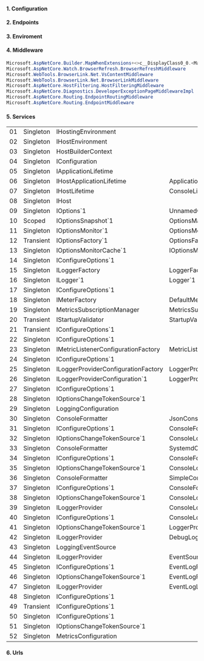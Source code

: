 #### 1. Configuration
#### 2. Endpoints
#### 3. Enviroment
#### 4. Middleware
```csharp
Microsoft.AspNetCore.Builder.MapWhenExtensions+<>c__DisplayClass0_0.<MapWhen>b__0
Microsoft.AspNetCore.Watch.BrowserRefresh.BrowserRefreshMiddleware
Microsoft.WebTools.BrowserLink.Net.VsContentMiddleware
Microsoft.WebTools.BrowserLink.Net.BrowserLinkMiddleware
Microsoft.AspNetCore.HostFiltering.HostFilteringMiddleware
Microsoft.AspNetCore.Diagnostics.DeveloperExceptionPageMiddlewareImpl
Microsoft.AspNetCore.Routing.EndpointRoutingMiddleware
Microsoft.AspNetCore.Routing.EndpointMiddleware
```

#### 5. Services
|  |          |                         |                        |
|--|----------|-------------------------|------------------------|
|01|Singleton |IHostingEnvironment      |                        |
|02|Singleton |IHostEnvironment         |                        |
|03|Singleton |HostBuilderContext       |                        |
|04|Singleton |IConfiguration           |                        |
|05|Singleton |IApplicationLifetime     |                        |
|06|Singleton |IHostApplicationLifetime |ApplicationLifetime     |
|07|Singleton |IHostLifetime            |ConsoleLifetime         |
|08|Singleton |IHost                    |                        |
|09|Singleton |IOptions`1               |UnnamedOptionsManager`1 |
|10|Scoped    |IOptionsSnapshot`1       |OptionsManager`1        |
|11|Singleton |IOptionsMonitor`1        |OptionsMonitor`1        |
|12|Transient |IOptionsFactory`1        |OptionsFactory`1        |
|13|Singleton |IOptionsMonitorCache`1   |IOptionsMonitorCache`1  |
|14|Singleton |IConfigureOptions`1      |                        |
|15|Singleton |ILoggerFactory           |LoggerFactory           |
|16|Singleton |ILogger`1                |Logger`1                |
|17|Singleton |IConfigureOptions`1      |                        |
|18|Singleton |IMeterFactory            |DefaultMeterFactory     |
|19|Singleton |MetricsSubscriptionManager |MetricsSubscriptionManager|
|20|Transient |IStartupValidator          |StartupValidator          |
|21|Transient |IConfigureOptions`1        |                          |
|22|Singleton |IConfigureOptions`1        |                          |
|23|Singleton |IMetricListenerConfigurationFactory |MetricListenerConfigurationFactory |
|24|Singleton |IConfigureOptions`1                 |                                   |
|25|Singleton |ILoggerProviderConfigurationFactory |LoggerProviderConfigurationFactory |
|26|Singleton |ILoggerProviderConfiguration`1      |LoggerProviderConfiguration`1      |
|27|Singleton |IConfigureOptions`1                 |                                   |
|28|Singleton |IOptionsChangeTokenSource`1         |                                   |
|29|Singleton |LoggingConfiguration                |                                   |
|30|Singleton |ConsoleFormatter                    |JsonConsoleFormatter               |
|31|Singleton |IConfigureOptions`1                 |ConsoleFormatterConfigureOptions   |
|32|Singleton |IOptionsChangeTokenSource`1         |ConsoleLoggerFormatterOptionsChangeTokenSource`2 |
|33|Singleton |ConsoleFormatter                    |SystemdConsoleFormatter                          |
|34|Singleton |IConfigureOptions`1                 |ConsoleFormatterConfigureOptions                 |
|35|Singleton |IOptionsChangeTokenSource`1         |ConsoleLoggerFormatterOptionsChangeTokenSource`2 |
|36|Singleton |ConsoleFormatter                    |SimpleConsoleFormatter                           |
|37|Singleton |IConfigureOptions`1                 |ConsoleFormatterConfigureOptions                 |
|38|Singleton |IOptionsChangeTokenSource`1         |ConsoleLoggerFormatterOptionsChangeTokenSource`2 |
|39|Singleton |ILoggerProvider                     |ConsoleLoggerProvider                            |
|40|Singleton |IConfigureOptions`1                 |ConsoleLoggerConfigureOptions                    |
|41|Singleton |IOptionsChangeTokenSource`1         |LoggerProviderOptionsChangeTokenSource`2         |
|42|Singleton |ILoggerProvider                     |DebugLoggerProvider                              |
|43|Singleton |LoggingEventSource                  |                                                 |
|44|Singleton |ILoggerProvider                     |EventSourceLoggerProvider                        |
|45|Singleton |IConfigureOptions`1                 |EventLogFiltersConfigureOptions                  |
|46|Singleton |IOptionsChangeTokenSource`1         |EventLogFiltersConfigureOptionsChangeSource      |
|47|Singleton |ILoggerProvider                     |EventLogLoggerProvider                           |
|48|Singleton |IConfigureOptions`1                 |                                                 |
|49|Transient |IConfigureOptions`1                 |                                                 |
|50|Singleton |IConfigureOptions`1                 |                                                 |
|51|Singleton |IOptionsChangeTokenSource`1         |                                                 |
|52|Singleton |MetricsConfiguration                |                                                 |

#### 6. Urls
